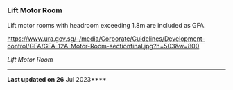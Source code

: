 ### Lift Motor Room

Lift motor rooms with headroom exceeding 1.8m are included as GFA.

<https://www.ura.gov.sg/-/media/Corporate/Guidelines/Development-control/GFA/GFA-12A-Motor-Room-sectionfinal.jpg?h=503&w=800>

*Lift Motor Room*

------------------------------------------------------------------------

**Last updated on 26** Jul 2023****
